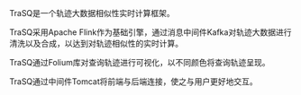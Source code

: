 TraSQ是一个轨迹大数据相似性实时计算框架。

TraSQ采用Apache Flink作为基础引擎，通过消息中间件Kafka对轨迹大数据进行清洗以及合成，以达到对轨迹相似性的实时计算。

TraSQ通过Folium库对查询轨迹进行可视化，以不同颜色将查询轨迹呈现。

TraSQ通过中间件Tomcat将前端与后端连接，使之与用户更好地交互。
